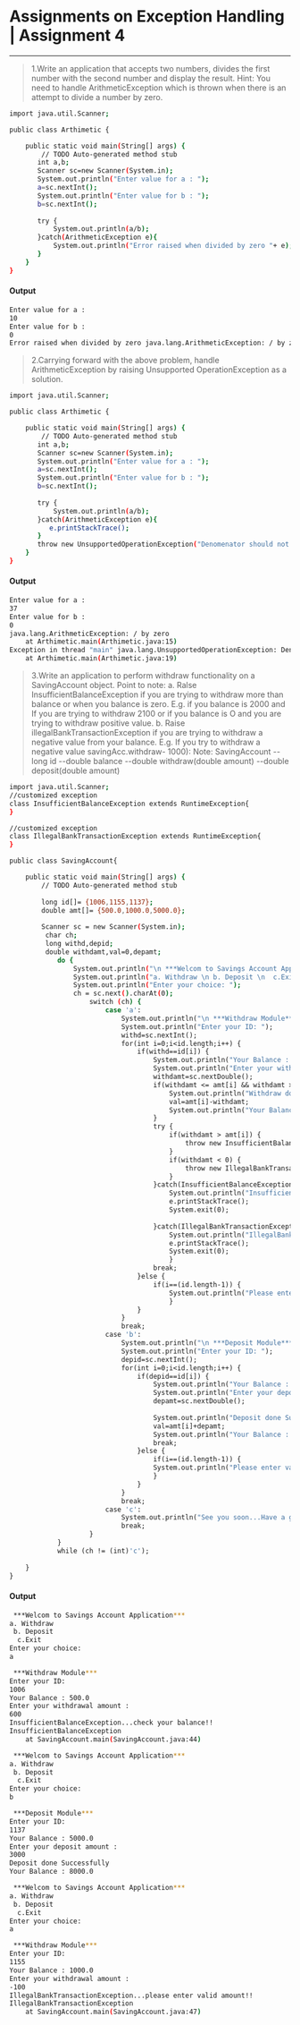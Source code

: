 # Assignments on Exception Handling | Assignment 4
------------------------------------------------------------------------------
> 1.Write an application that accepts two numbers, divides the first number with the second number and display the result. Hint: You need to handle ArithmeticException which is thrown when there is an attempt to divide a number by zero.
```sh
import java.util.Scanner;

public class Arthimetic {

	public static void main(String[] args) {
		// TODO Auto-generated method stub
	   int a,b;
	   Scanner sc=new Scanner(System.in);
	   System.out.println("Enter value for a : ");
	   a=sc.nextInt();
	   System.out.println("Enter value for b : ");
	   b=sc.nextInt();
	   
	   try {
		   System.out.println(a/b);
	   }catch(ArithmeticException e){
		   System.out.println("Error raised when divided by zero "+ e);
	   }
	}
}
```
#### Output
```sh
Enter value for a : 
10
Enter value for b : 
0
Error raised when divided by zero java.lang.ArithmeticException: / by zero
```
> 2.Carrying forward with the above problem, handle ArithmeticException by raising Unsupported OperationException as a solution.
```sh
import java.util.Scanner;

public class Arthimetic {

	public static void main(String[] args) {
		// TODO Auto-generated method stub
	   int a,b;
	   Scanner sc=new Scanner(System.in);
	   System.out.println("Enter value for a : ");
	   a=sc.nextInt();
	   System.out.println("Enter value for b : ");
	   b=sc.nextInt();
	   
	   try {
		   System.out.println(a/b); 
	   }catch(ArithmeticException e){
		  e.printStackTrace();
	   }
	   throw new UnsupportedOperationException("Denomenator should not be zero");
	}
}

```
#### Output
```sh
Enter value for a : 
37
Enter value for b : 
0
java.lang.ArithmeticException: / by zero
	at Arthimetic.main(Arthimetic.java:15)
Exception in thread "main" java.lang.UnsupportedOperationException: Denomenator should not be zero
	at Arthimetic.main(Arthimetic.java:19)
```
> 3.Write an application to perform withdraw functionality on a SavingAccount object. Point to
note:
a. Ralse InsufficientBalanceException if you are trying to withdraw more than balance
or when you balance is zero. E.g. if you balance is 2000 and If you are trying to
withdraw 2100 or if you balance is O and you are trying to withdraw positive value.
b. Raise illegalBankTransactionException if you are trying to withdraw a negative value
from your balance. E.g. If you try to withdraw a negative value savingAcc.withdraw-
1000):
Note: SavingAccount
-- long id
--double balance
--double withdraw(double amount)
--double deposit(double amount)
```sh
import java.util.Scanner;
//customized exception
class InsufficientBalanceException extends RuntimeException{
}

//customized exception
class IllegalBankTransactionException extends RuntimeException{
}

public class SavingAccount{

	public static void main(String[] args) {
		// TODO Auto-generated method stub  
		
		long id[]= {1006,1155,1137};
		double amt[]= {500.0,1000.0,5000.0}; 
		
		Scanner sc = new Scanner(System.in); 
		 char ch;
		 long withd,depid;
		 double withdamt,val=0,depamt;
	        do {  
	            System.out.println("\n ***Welcom to Savings Account Application***");  
	            System.out.println("a. Withdraw \n b. Deposit \n  c.Exit ");  
	            System.out.println("Enter your choice: ");  
	            ch = sc.next().charAt(0);  
	                switch (ch) {  
	                    case 'a':  
	                    	System.out.println("\n ***Withdraw Module***");
	                    	System.out.println("Enter your ID: ");
	                    	withd=sc.nextInt();
	                    	for(int i=0;i<id.length;i++) {
	                    		if(withd==id[i]) {
	                    			System.out.println("Your Balance : "+amt[i]);
	                    			System.out.println("Enter your withdrawal amount : ");
	                    			withdamt=sc.nextDouble();
	                    			if(withdamt <= amt[i] && withdamt > 0) {
	                    				System.out.println("Withdraw done Successfully");
	                    				val=amt[i]-withdamt;
	                    				System.out.println("Your Balance : "+val);
	                    			}
	                    			try {
                    					if(withdamt > amt[i]) {
                    						throw new InsufficientBalanceException();
                    					}
                    					if(withdamt < 0) {
                    						throw new IllegalBankTransactionException();
	                    				}
                    				}catch(InsufficientBalanceException e){
                    					System.out.println("InsufficientBalanceException...check your balance!!");
                    					e.printStackTrace();
                    					System.exit(0);
                    					
                    				}catch(IllegalBankTransactionException e) {
                    					System.out.println("IllegalBankTransactionException...please enter valid amount!!");
                    					e.printStackTrace();
                    					System.exit(0);
                    					}
	                    			break;
	                    		}else {
	                    			if(i==(id.length-1)) {
		                    			System.out.println("Please enter valid ID");
		                    			}
	                    		}
	                    	}
	         	            break;
	                    case 'b':  
	                    	System.out.println("\n ***Deposit Module***");
	                    	System.out.println("Enter your ID: ");
	                    	depid=sc.nextInt();
	                    	for(int i=0;i<id.length;i++) {
	                    		if(depid==id[i]) {
	                    			System.out.println("Your Balance : "+amt[i]);
	                    			System.out.println("Enter your deposit amount : ");
	                    			depamt=sc.nextDouble();
	                    			
	                    			System.out.println("Deposit done Successfully");
	                    			val=amt[i]+depamt;
	                    			System.out.println("Your Balance : "+val);
	                    			break;
	                    		}else {
	                    			if(i==(id.length-1)) {
	                    			System.out.println("Please enter valid ID");
	                    			}
	                    		}
	                    	}
	         	            break;
	                    case 'c':  
	                        System.out.println("See you soon...Have a great day!!");  
	                        break;
	                }  
	        }  
	        while (ch != (int)'c');  
	        
	}
}
```
#### Output
```sh
 ***Welcom to Savings Account Application***
a. Withdraw 
 b. Deposit 
  c.Exit 
Enter your choice: 
a

 ***Withdraw Module***
Enter your ID: 
1006
Your Balance : 500.0
Enter your withdrawal amount : 
600
InsufficientBalanceException...check your balance!!
InsufficientBalanceException
	at SavingAccount.main(SavingAccount.java:44)
```
```sh
 ***Welcom to Savings Account Application***
a. Withdraw 
 b. Deposit 
  c.Exit 
Enter your choice: 
b

 ***Deposit Module***
Enter your ID: 
1137
Your Balance : 5000.0
Enter your deposit amount : 
3000
Deposit done Successfully
Your Balance : 8000.0

 ***Welcom to Savings Account Application***
a. Withdraw 
 b. Deposit 
  c.Exit 
Enter your choice: 
a

 ***Withdraw Module***
Enter your ID: 
1155
Your Balance : 1000.0
Enter your withdrawal amount : 
-100
IllegalBankTransactionException...please enter valid amount!!
IllegalBankTransactionException
	at SavingAccount.main(SavingAccount.java:47)
```
